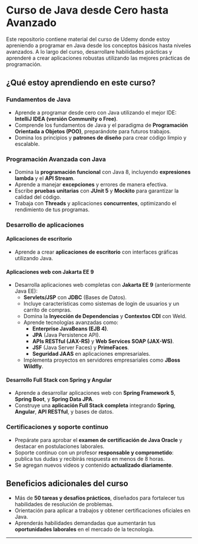 # Curso de Java desde Cero hasta Avanzado  

Este repositorio contiene material del curso de Udemy donde estoy apreniendo a programar en Java desde los conceptos básicos hasta niveles avanzados. A lo largo del curso, desarrollare habilidades prácticas y aprenderé a crear aplicaciones robustas utilizando las mejores prácticas de programación.  

## **¿Qué estoy aprendiendo en este curso?**

### **Fundamentos de Java**  
- Aprende a programar desde cero con Java utilizando el mejor IDE: **IntelliJ IDEA (versión Community o Free)**.  
- Comprende los fundamentos de Java y el paradigma de **Programación Orientada a Objetos (POO)**, preparándote para futuros trabajos.  
- Domina los principios y **patrones de diseño** para crear código limpio y escalable.  

### **Programación Avanzada con Java**  
- Domina la **programación funcional** con Java 8, incluyendo **expresiones lambda** y el **API Stream**.  
- Aprende a manejar **excepciones** y errores de manera efectiva.  
- Escribe **pruebas unitarias** con **JUnit 5** y **Mockito** para garantizar la calidad del código.  
- Trabaja con **Threads** y aplicaciones **concurrentes**, optimizando el rendimiento de tus programas.  

### **Desarrollo de aplicaciones**  

#### **Aplicaciones de escritorio**  
- Aprende a crear **aplicaciones de escritorio** con interfaces gráficas utilizando Java.  

#### **Aplicaciones web con Jakarta EE 9**  
- Desarrolla aplicaciones web completas con **Jakarta EE 9** (anteriormente Java EE):  
  - **Servlets/JSP** con **JDBC** (Bases de Datos).  
  - Incluye características como sistemas de login de usuarios y un carrito de compras.  
  - Domina la **Inyección de Dependencias** y **Contextos CDI** con Weld.  
  - Aprende tecnologías avanzadas como:  
    - **Enterprise JavaBeans (EJB 4)**.  
    - **JPA** (Java Persistence API).  
    - **APIs RESTful (JAX-RS)** y **Web Services SOAP (JAX-WS)**.  
    - **JSF** (Java Server Faces) y **PrimeFaces**.  
    - **Seguridad JAAS** en aplicaciones empresariales.  
  - Implementa proyectos en servidores empresariales como **JBoss Wildfly**.  

#### **Desarrollo Full Stack con Spring y Angular**  
- Aprende a desarrollar aplicaciones web con **Spring Framework 5**, **Spring Boot**, y **Spring Data JPA**.  
- Construye una **aplicación Full Stack completa** integrando **Spring**, **Angular**, **API RESTful**, y bases de datos.  

### **Certificaciones y soporte continuo**  
- Prepárate para aprobar el **examen de certificación de Java Oracle** y destacar en postulaciones laborales.  
- Soporte continuo con un profesor **responsable y comprometido**: publica tus dudas y recibirás respuesta en menos de 8 horas.  
- Se agregan nuevos videos y contenido **actualizado diariamente**.  

## **Beneficios adicionales del curso**  
- Más de **50 tareas y desafíos prácticos**, diseñados para fortalecer tus habilidades de resolución de problemas.  
- Orientación para aplicar a trabajos y obtener certificaciones oficiales en Java.  
- Aprenderás habilidades demandadas que aumentarán tus **oportunidades laborales** en el mercado de la tecnología.  

---
